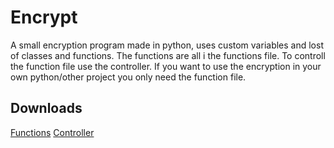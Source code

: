 # Encrypt
A small encryption program made in python, uses custom variables and lost of classes and functions.
The functions are all i the functions file.
To controll the function file use the controller.
If you want to use the encryption in your own python/other project you only need the function file.
## Downloads
<a href="">Functions</a>
<a href="https://raw.githubusercontent.com/Haz001/Encrypt/master/controller.py">Controller</a>
